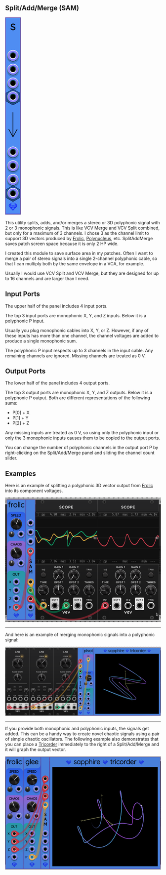## Split/Add/Merge (SAM)

![Split/Add/Merge](images/splitAddMerge.png)

This utility splits, adds, and/or merges a stereo or 3D polyphonic signal with 2 or 3 monophonic signals.
This is like VCV Merge and VCV Split combined, but only for a maximum of 3 channels.
I chose 3 as the channel limit to support 3D vectors produced by
[Frolic](Frolic.md), [Polynucleus](Polynucleus.md), etc.
SplitAddMerge saves patch screen space because it is only 2 HP wide.

I created this module to save surface area in my patches.
Often I want to merge a pair of stereo signals into a single 2-channel polyphonic cable,
so that I can multiply both by the same envelope in a VCA, for example.

Usually I would use VCV Split and VCV Merge, but they are designed for up to 16 channels
and are larger than I need.

## Input Ports

The upper half of the panel includes 4 input ports.

The top 3 input ports are monophonic X, Y, and Z inputs.
Below it is a polyphonic P input.

Usually you plug monophonic cables into X, Y, or Z.
However, if any of these inputs has more than one channel, the channel voltages
are added to produce a single monophonic sum.

The polyphonic P input respects up to 3 channels in the input cable.
Any remaining channels are ignored.
Missing channels are treated as 0&nbsp;V.

## Output Ports

The lower half of the panel includes 4 output ports.

The top 3 output ports are monophonic X, Y, and Z outputs.
Below it is a polyphonic P output.
Both are different representations of the following sums:

* P[0] + X
* P[1] + Y
* P[2] + Z

Any missing inputs are treated as 0&nbsp;V, so using only the polyphonic input or only
the 3 monophonic inputs causes them to be copied to the output ports.

You can change the number of polyphonic channels in the output port P by right-clicking
on the Split/Add/Merge panel and sliding the channel count slider.

## Examples

Here is an example of splitting a polyphonic 3D vector output from [Frolic](Frolic.md)
into its component voltages.

![Splitter example](images/sam_split_example.png)

---

And here is an example of merging monophonic signals into a polyphonic signal:

![Merge example](images/sam_merge_example.png)

---

If you provide both monophonic and polyphonic inputs, the signals get added.
This can be a handy way to create novel chaotic signals using a pair of simple chaotic oscillators.
The following example also demonstrates that you can place a [Tricorder](Tricoder.md)
immediately to the right of a Split/Add/Merge and it will graph the output vector.

![Adder example](images/sam_add_example.png)
